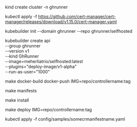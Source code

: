 <!-- create a cluster for managing your API and resources -->
kind create cluster -n ghrunner

<!-- Install cert-manager in cluster -->
kubectl apply -f https://github.com/cert-manager/cert-manager/releases/download/v1.15.0/cert-manager.yaml  

kubebuilder init --domain ghrunner  --repo ghrunner/selfhosted 


<!-- plugins are used to generate deployment config for container -- IMPORTANT -->
kubebuilder create api \
  --group ghrunner \
  --version v1 \
  --kind GhRunner \
  --image=meherliatrio/selfhosted:latest \
  --plugins="deploy-image/v1-alpha" \
  --run-as-user="1000" 
<!-- NOT CERTAIN HOW USEFUL THESE ARE
  --image-container-command="memcached,-m=64,modern,-v" \
  --image-container-port="11211" \ -->

<!-- create a Docker image for controller and use this image to install the controller in your cluster -->
make docker-build docker-push IMG=repo/controllername:tag

<!-- generate manifests for CRD and sample resource -->
make manifests

<!-- install CRD in cluster -->
make install

<!-- activate controller in cluster -->
make deploy IMG=repo/controllername:tag

<!-- create a resource from CRD -->
kubectl apply -f config/samples/somecrmanifestname.yaml

